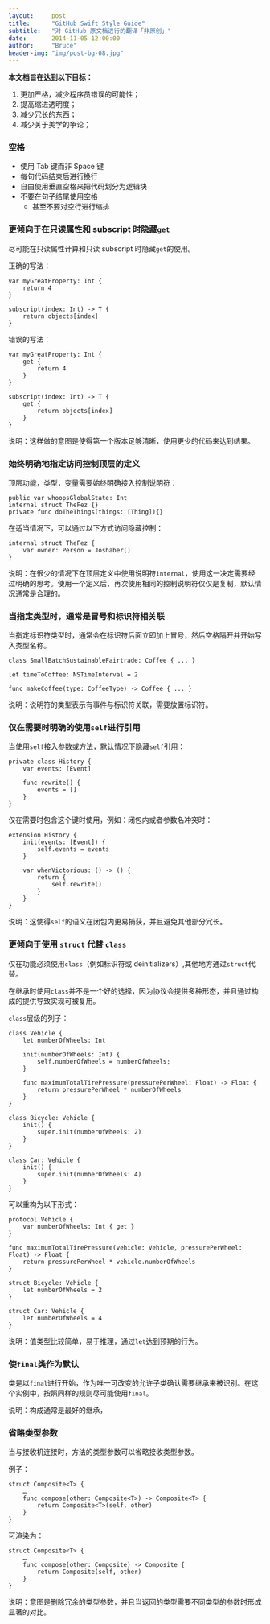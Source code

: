 ```yaml
---
layout:     post
title:      "GitHub Swift Style Guide"
subtitle:   "对 GitHub 原文档进行的翻译「非原创」"
date:       2014-11-05 12:00:00
author:     "Bruce"
header-img: "img/post-bg-08.jpg"
---
```



**本文档旨在达到以下目标：**

1. 更加严格，减少程序员错误的可能性；
2. 提高缩进透明度；
3. 减少冗长的东西；
4. 减少关于美学的争论；

### 空格

- 使用 Tab 键而非 Space 键
- 每句代码结束后进行换行
- 自由使用垂直空格来把代码划分为逻辑块
- 不要在句子结尾使用空格
	- 甚至不要对空行进行缩排
	
### 更倾向于在只读属性和 subscript 时隐藏`get`

尽可能在只读属性计算和只读 subscript 时隐藏`get`的使用。

正确的写法：

	var myGreatProperty: Int {
		return 4
	}
	
	subscript(index: Int) -> T {
		return objects[index]
	}
	
错误的写法：

	var myGreatProperty: Int {
		get {
			return 4
		}
	}
	
	subscript(index: Int) -> T {
		get {
			return objects[index]
		}
	}
	
说明：这样做的意图是使得第一个版本足够清晰，使用更少的代码来达到结果。

### 始终明确地指定访问控制顶层的定义

顶层功能，类型，变量需要始终明确接入控制说明符：

	public var whoopsGlobalState: Int
	internal struct TheFez {}
	private func doTheThings(things: [Thing]){}
	
在适当情况下，可以通过以下方式访问隐藏控制：

	internal struct TheFez {
		var owner: Person = Joshaber()
	}
	
说明：在很少的情况下在顶层定义中使用说明符`internal`，使用这一决定需要经过明确的思考。使用一个定义后，再次使用相同的控制说明符仅仅是复制，默认情况通常是合理的。

### 当指定类型时，通常是冒号和标识符相关联

当指定标识符类型时，通常会在标识符后面立即加上冒号，然后空格隔开并开始写入类型名称。

	class SmallBatchSustainableFairtrade: Coffee { ... }
	
	let timeToCoffee: NSTimeInterval = 2
	
	func makeCoffee(type: CoffeeType) -> Coffee { ... }
	
说明：说明符的类型表示有事件与标识符关联，需要放置标识符。

### 仅在需要时明确的使用`self`进行引用

当使用`self`接入参数或方法，默认情况下隐藏`self`引用：

	private class History {
	    var events: [Event]
	
	    func rewrite() {
	        events = []
	    }
	}
	
仅在需要时包含这个键时使用，例如：闭包内或者参数名冲突时：

	extension History {
	    init(events: [Event]) {
	        self.events = events
	    }
	
	    var whenVictorious: () -> () {
	        return {
	            self.rewrite()
	        }
	    }
	}
	
说明：这使得`self`的语义在闭包内更易捕获，并且避免其他部分冗长。

### 更倾向于使用 `struct` 代替 `class`

仅在功能必须使用`class`（例如标识符或 deinitializers）,其他地方通过`struct`代替。

在继承时使用`class`并不是一个好的选择，因为协议会提供多种形态，并且通过构成的提供导致实现可被复用。

`class`层级的列子：

	class Vehicle {
	    let numberOfWheels: Int
	
	    init(numberOfWheels: Int) {
	        self.numberOfWheels = numberOfWheels;
	    }
	
	    func maximumTotalTirePressure(pressurePerWheel: Float) -> Float {
	        return pressurePerWheel * numberOfWheels
	    }
	}
	
	class Bicycle: Vehicle {
	    init() {
	        super.init(numberOfWheels: 2)
	    }
	}
	
	class Car: Vehicle {
	    init() {
	        super.init(numberOfWheels: 4)
	    }
	}
	
可以重构为以下形式：

	protocol Vehicle {
	    var numberOfWheels: Int { get }
	}
	
	func maximumTotalTirePressure(vehicle: Vehicle, pressurePerWheel: Float) -> Float {
	    return pressurePerWheel * vehicle.numberOfWheels
	}
	
	struct Bicycle: Vehicle {
	    let numberOfWheels = 2
	}
	
	struct Car: Vehicle {
	    let numberOfWheels = 4
	}
	
说明：值类型比较简单，易于推理，通过`let`达到预期的行为。

### 使`final`类作为默认

类是以`final`进行开始，作为唯一可改变的允许子类确认需要继承来被识别。在这个实例中，按照同样的规则尽可能使用`final`。

说明：构成通常是最好的继承，

### 省略类型参数

当与接收机连接时，方法的类型参数可以省略接收类型参数。

例子：

	struct Composite<T> {
	    …
	    func compose(other: Composite<T>) -> Composite<T> {
	        return Composite<T>(self, other)
	    }
	}
	
可渲染为：

	struct Composite<T> {
	    …
	    func compose(other: Composite) -> Composite {
	        return Composite(self, other)
	    }
	}
	
说明：意图是删除冗余的类型参数，并且当返回的类型需要不同类型的参数时形成显著的对比。